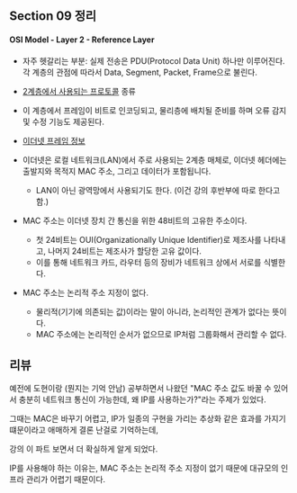 ## Section 09 정리

#### OSI Model - Layer 2 - Reference Layer

- 자주 헷갈리는 부분: 실제 전송은 PDU(Protocol Data Unit) 하나만 이루어진다. 각 계층의 관점에 따라서 Data, Segment, Packet, Frame으로 불린다.

- [2계층에서 사용되는 프로토콜](https://en.wikipedia.org/wiki/List_of_network_protocols_(OSI_model)) 종류

- 이 계층에서 프레임이 비트로 인코딩되고, 물리층에 배치될 준비를 하며 오류 감지 및 수정 기능도 제공된다. 

- [이더넷 프레임 정보](https://en.wikipedia.org/wiki/Ethernet_frame)

- 이더넷은 로컬 네트워크(LAN)에서 주로 사용되는 2계층 매체로, 이더넷 헤더에는 출발지와 목적지 MAC 주소, 그리고 데이터가 포함됩니다. 
    - LAN이 아닌 광역망에서 사용되기도 한다. (이건 강의 후반부에 따로 한다고 함.)

- MAC 주소는 이더넷 장치 간 통신을 위한 48비트의 고유한 주소이다. 
    - 첫 24비트는 OUI(Organizationally Unique Identifier)로 제조사를 나타내고, 나머지 24비트는 제조사가 할당한 고유 값이다. 
    - 이를 통해 네트워크 카드, 라우터 등의 장비가 네트워크 상에서 서로를 식별한다.
- MAC 주소는 논리적 주소 지정이 없다.
    - 물리적(기기에 의존되는 값)이라는 말이 아니라, 논리적인 관계가 없다는 뜻이다.
    - MAC 주소에는 논리적인 순서가 없으므로 IP처럼 그룹화해서 관리할 수 없다.


## 리뷰

예전에 도현이랑 (뭔지는 기억 안남) 공부하면서 나왔던 "MAC 주소 값도 바꿀 수 있어서 충분히 네트워크 통신이 가능한데, 왜 IP를 사용하는가?"라는 주제가 있었다.

그때는 MAC은 바꾸기 어렵고, IP가 일종의 구현을 가리는 추상화 같은 효과를 가지기 떄문이라고 애매하게 결론 난걸로 기억하는데, 

강의 이 파트 보면서 더 확실하게 알게 되었다. 

IP를 사용해야 하는 이유는, MAC 주소는 논리적 주소 지정이 없기 때문에 대규모의 인프라 관리가 어렵기 때문이다.

